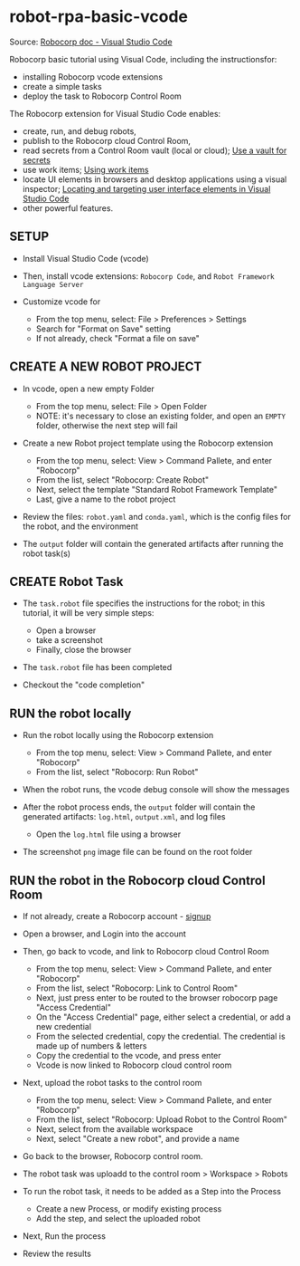 # robot-rpa-basic-vcode

Source: [Robocorp doc - Visual Studio Code](https://robocorp.com/docs/developer-tools/visual-studio-code/overview)
 
Robocorp basic tutorial using Visual Code, including the instructionsfor:
- installing Robocorp vcode extensions
- create a simple tasks
- deploy the task to Robocorp Control Room

The Robocorp extension for Visual Studio Code enables:
- create, run, and debug robots, 
- publish to the Robocorp cloud Control Room, 
- read secrets from a Control Room vault (local or cloud);
  [Use a vault for secrets](https://robocorp.com/docs/development-guide/variables-and-secrets/vault) 
- use work items; [Using work items](https://robocorp.com/docs/development-guide/control-room/work-items)
- locate UI elements in browsers and desktop applications using a 
  visual inspector; [Locating and targeting user interface elements in Visual Studio Code](https://robocorp.com/docs/developer-tools/visual-studio-code/locating-and-targeting-UI-elements)
- other powerful features.


## SETUP

- Install Visual Studio Code (vcode)

- Then, install vcode extensions: `Robocorp Code`, and 
  `Robot Framework Language Server`

- Customize vcode for 
  - From the top menu, select: File > Preferences > Settings
  - Search for "Format on Save" setting
  - If not already, check "Format a file on save"


## CREATE A NEW ROBOT PROJECT

- In vcode, open a new empty Folder
  - From the top menu, select: File > Open Folder
  - NOTE: it's necessary to close an existing folder, and open an `EMPTY`
    folder, otherwise the next step will fail

- Create a new Robot project template using the Robocorp extension
  - From the top menu, select: View > Command Pallete, and enter "Robocorp"
  - From the list, select "Robocorp: Create Robot"
  - Next, select the template "Standard Robot Framework Template"
  - Last, give a name to the robot project

- Review the files: `robot.yaml` and `conda.yaml`, which is the config
  files for the robot, and the environment

- The `output` folder will contain the generated artifacts after 
  running the robot task(s) 


## CREATE Robot Task

- The `task.robot` file specifies the instructions for the robot;
  in this tutorial, it will be very simple steps:
  - Open a browser
  - take a screenshot
  - Finally, close the browser

- The `task.robot` file has been completed

- Checkout the "code completion"


## RUN the robot locally

- Run the robot locally using the Robocorp extension
  - From the top menu, select: View > Command Pallete, and enter "Robocorp"
  - From the list, select "Robocorp: Run Robot"

- When the robot runs, the vcode debug console will show the messages

- After the robot process ends, the `output` folder will contain the
  generated artifacts: `log.html`, `output.xml`, and log files
  - Open the `log.html` file using a browser

- The screenshot `png` image file can be found on the root folder   


## RUN the robot in the Robocorp cloud Control Room

- If not already, create a Robocorp account - [signup](https://id.robocorp.com/signup)

- Open a browser, and Login into the account

- Then, go back to vcode, and link to Robocorp cloud Control Room
  - From the top menu, select: View > Command Pallete, and enter "Robocorp"
  - From the list, select "Robocorp: Link to Control Room"
  - Next, just press enter to be routed to the browser robocorp page
    "Access Credential" 
  - On the "Access Credential" page, either select a credential, or
    add a new credential
  - From the selected credential, copy the credential. The credential
    is made up of numbers & letters
  - Copy the credential to the vcode, and press enter
  - Vcode is now linked to Robocorp cloud control room

- Next, upload the robot tasks to the control room
  - From the top menu, select: View > Command Pallete, and enter "Robocorp"
  - From the list, select "Robocorp: Upload Robot to the Control Room"
  - Next, select from the available workspace 
  - Next, select "Create a new robot", and provide a name

- Go back to the browser, Robocorp control room.

- The robot task was uploadd to the control room > Workspace > Robots

- To run the robot task, it needs to be added as a Step into the Process
  - Create a new Process, or modify existing process
  - Add the step, and select the uploaded robot

- Next, Run the process

- Review the results

